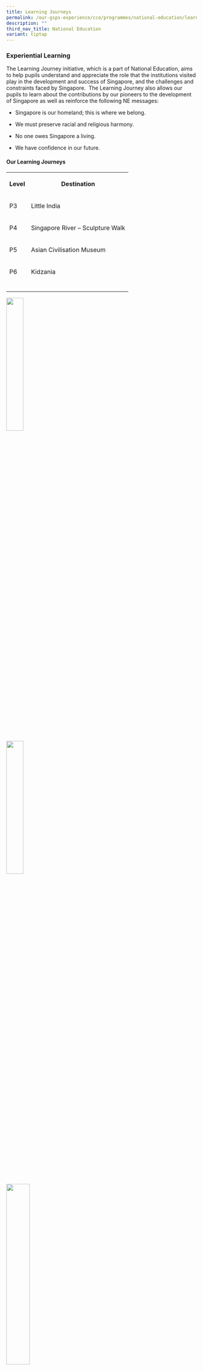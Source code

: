 ```yaml
---
title: Learning Journeys
permalink: /our-gsps-experience/cce/programmes/national-education/learning-journey/
description: ""
third_nav_title: National Education
variant: tiptap
---
```

<h3><strong>Experiential Learning</strong></h3>
<p>The Learning Journey initiative, which is a part of National Education,
aims to help pupils understand and appreciate the role that the institutions
visited play in the development and success of Singapore, and the challenges
and constraints faced by Singapore.&nbsp; The Learning Journey also&nbsp;allows
our pupils to learn about the contributions by our pioneers to the development
of Singapore&nbsp;as well as reinforce the following NE messages:</p>
<ul data-tight="true" class="tight">
<li>
<p>Singapore is our homeland; this is where we belong.</p>
</li>
<li>
<p>We must preserve racial and religious harmony.</p>
</li>
<li>
<p>No one owes Singapore a living.</p>
</li>
<li>
<p>We have confidence in our future.</p>
</li>
</ul>
<h4><strong>Our Learning Journeys</strong></h4>
<table style="minWidth: 50px">
<colgroup>
<col>
<col>
</colgroup>
<tbody>
<tr>
<th rowspan="1" colspan="1">
<p>Level</p>
</th>
<th rowspan="1" colspan="1">
<p>Destination</p>
</th>
</tr>
<tr>
<td rowspan="1" colspan="1">
<p>P3</p>
</td>
<td rowspan="1" colspan="1">
<p>Little India</p>
</td>
</tr>
<tr>
<td rowspan="1" colspan="1">
<p>P4</p>
</td>
<td rowspan="1" colspan="1">
<p>Singapore River – Sculpture Walk</p>
</td>
</tr>
<tr>
<td rowspan="1" colspan="1">
<p>P5</p>
</td>
<td rowspan="1" colspan="1">
<p>Asian Civilisation Museum</p>
</td>
</tr>
<tr>
<td rowspan="1" colspan="1">
<p>P6</p>
</td>
<td rowspan="1" colspan="1">
<p>Kidzania</p>
</td>
</tr>
<tr>
<td rowspan="1" colspan="1">
<p></p>
</td>
<td rowspan="1" colspan="1">
<p></p>
</td>
</tr>
</tbody>
</table>
<div class="isomer-image-wrapper">
<img style="width:30%;margin-right:15px;" height="auto" width="100%" src="/images/lj1.jpg">
</div>
<div class="isomer-image-wrapper">
<img style="width:30%;margin-right:15px;" height="auto" width="100%" src="/images/lj2.jpg">
</div>
<div class="isomer-image-wrapper">
<img style="width:35%" height="auto" width="100%" src="/images/lj3.jpg">
</div>
<p></p>